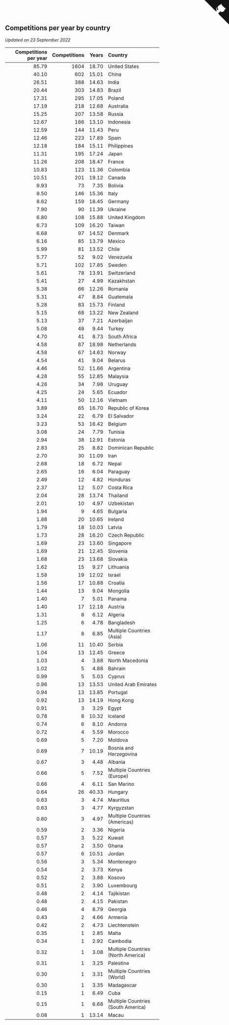 ## Competitions per year by country

*Updated on 23 September 2022*

| Competitions per year | Competitions | Years | Country |
| ---: | ---: | ---: | :--- |
| 85.79 | 1604 | 18.70 | United States |
| 40.10 | 602 | 15.01 | China |
| 26.51 | 388 | 14.63 | India |
| 20.44 | 303 | 14.83 | Brazil |
| 17.31 | 295 | 17.05 | Poland |
| 17.19 | 218 | 12.68 | Australia |
| 15.25 | 207 | 13.58 | Russia |
| 12.67 | 166 | 13.10 | Indonesia |
| 12.59 | 144 | 11.43 | Peru |
| 12.46 | 223 | 17.89 | Spain |
| 12.18 | 184 | 15.11 | Philippines |
| 11.31 | 195 | 17.24 | Japan |
| 11.26 | 208 | 18.47 | France |
| 10.83 | 123 | 11.36 | Colombia |
| 10.51 | 201 | 19.12 | Canada |
| 9.93 | 73 | 7.35 | Bolivia |
| 9.50 | 146 | 15.36 | Italy |
| 8.62 | 159 | 18.45 | Germany |
| 7.90 | 90 | 11.39 | Ukraine |
| 6.80 | 108 | 15.88 | United Kingdom |
| 6.73 | 109 | 16.20 | Taiwan |
| 6.68 | 97 | 14.52 | Denmark |
| 6.16 | 85 | 13.79 | Mexico |
| 5.99 | 81 | 13.52 | Chile |
| 5.77 | 52 | 9.02 | Venezuela |
| 5.71 | 102 | 17.85 | Sweden |
| 5.61 | 78 | 13.91 | Switzerland |
| 5.41 | 27 | 4.99 | Kazakhstan |
| 5.38 | 66 | 12.26 | Romania |
| 5.31 | 47 | 8.84 | Guatemala |
| 5.28 | 83 | 15.73 | Finland |
| 5.15 | 68 | 13.22 | New Zealand |
| 5.13 | 37 | 7.21 | Azerbaijan |
| 5.08 | 48 | 9.44 | Turkey |
| 4.70 | 41 | 8.73 | South Africa |
| 4.58 | 87 | 18.98 | Netherlands |
| 4.58 | 67 | 14.63 | Norway |
| 4.54 | 41 | 9.04 | Belarus |
| 4.46 | 52 | 11.66 | Argentina |
| 4.28 | 55 | 12.85 | Malaysia |
| 4.26 | 34 | 7.98 | Uruguay |
| 4.25 | 24 | 5.65 | Ecuador |
| 4.11 | 50 | 12.16 | Vietnam |
| 3.89 | 65 | 16.70 | Republic of Korea |
| 3.24 | 22 | 6.79 | El Salvador |
| 3.23 | 53 | 16.42 | Belgium |
| 3.08 | 24 | 7.79 | Tunisia |
| 2.94 | 38 | 12.91 | Estonia |
| 2.83 | 25 | 8.82 | Dominican Republic |
| 2.70 | 30 | 11.09 | Iran |
| 2.68 | 18 | 6.72 | Nepal |
| 2.65 | 16 | 6.04 | Paraguay |
| 2.49 | 12 | 4.82 | Honduras |
| 2.37 | 12 | 5.07 | Costa Rica |
| 2.04 | 28 | 13.74 | Thailand |
| 2.01 | 10 | 4.97 | Uzbekistan |
| 1.94 | 9 | 4.65 | Bulgaria |
| 1.88 | 20 | 10.65 | Ireland |
| 1.79 | 18 | 10.03 | Latvia |
| 1.73 | 28 | 16.20 | Czech Republic |
| 1.69 | 23 | 13.60 | Singapore |
| 1.69 | 21 | 12.45 | Slovenia |
| 1.68 | 23 | 13.68 | Slovakia |
| 1.62 | 15 | 9.27 | Lithuania |
| 1.58 | 19 | 12.02 | Israel |
| 1.56 | 17 | 10.88 | Croatia |
| 1.44 | 13 | 9.04 | Mongolia |
| 1.40 | 7 | 5.01 | Panama |
| 1.40 | 17 | 12.18 | Austria |
| 1.31 | 8 | 6.12 | Algeria |
| 1.25 | 6 | 4.78 | Bangladesh |
| 1.17 | 8 | 6.85 | Multiple Countries (Asia) |
| 1.06 | 11 | 10.40 | Serbia |
| 1.04 | 13 | 12.45 | Greece |
| 1.03 | 4 | 3.88 | North Macedonia |
| 1.02 | 5 | 4.88 | Bahrain |
| 0.99 | 5 | 5.03 | Cyprus |
| 0.96 | 13 | 13.53 | United Arab Emirates |
| 0.94 | 13 | 13.85 | Portugal |
| 0.92 | 13 | 14.19 | Hong Kong |
| 0.91 | 3 | 3.29 | Egypt |
| 0.78 | 8 | 10.32 | Iceland |
| 0.74 | 6 | 8.10 | Andorra |
| 0.72 | 4 | 5.59 | Morocco |
| 0.69 | 5 | 7.20 | Moldova |
| 0.69 | 7 | 10.19 | Bosnia and Herzegovina |
| 0.67 | 3 | 4.48 | Albania |
| 0.66 | 5 | 7.52 | Multiple Countries (Europe) |
| 0.66 | 4 | 6.11 | San Marino |
| 0.64 | 26 | 40.33 | Hungary |
| 0.63 | 3 | 4.74 | Mauritius |
| 0.63 | 3 | 4.77 | Kyrgyzstan |
| 0.60 | 3 | 4.97 | Multiple Countries (Americas) |
| 0.59 | 2 | 3.36 | Nigeria |
| 0.57 | 3 | 5.22 | Kuwait |
| 0.57 | 2 | 3.50 | Ghana |
| 0.57 | 6 | 10.51 | Jordan |
| 0.56 | 3 | 5.34 | Montenegro |
| 0.54 | 2 | 3.73 | Kenya |
| 0.52 | 2 | 3.88 | Kosovo |
| 0.51 | 2 | 3.90 | Luxembourg |
| 0.48 | 2 | 4.14 | Tajikistan |
| 0.48 | 2 | 4.15 | Pakistan |
| 0.46 | 4 | 8.79 | Georgia |
| 0.43 | 2 | 4.66 | Armenia |
| 0.42 | 2 | 4.73 | Liechtenstein |
| 0.35 | 1 | 2.85 | Malta |
| 0.34 | 1 | 2.92 | Cambodia |
| 0.32 | 1 | 3.08 | Multiple Countries (North America) |
| 0.31 | 1 | 3.25 | Palestine |
| 0.30 | 1 | 3.31 | Multiple Countries (World) |
| 0.30 | 1 | 3.35 | Madagascar |
| 0.15 | 1 | 6.49 | Cuba |
| 0.15 | 1 | 6.68 | Multiple Countries (South America) |
| 0.08 | 1 | 13.14 | Macau |


<a href="https://github.com/jonatanklosko/wca_statistics" class="github-corner" aria-label="View source on Github"><svg width="80" height="80" viewBox="0 0 250 250" style="fill:#151513; color:#fff; position: absolute; top: 0; border: 0; right: 0;" aria-hidden="true"><path d="M0,0 L115,115 L130,115 L142,142 L250,250 L250,0 Z"></path><path d="M128.3,109.0 C113.8,99.7 119.0,89.6 119.0,89.6 C122.0,82.7 120.5,78.6 120.5,78.6 C119.2,72.0 123.4,76.3 123.4,76.3 C127.3,80.9 125.5,87.3 125.5,87.3 C122.9,97.6 130.6,101.9 134.4,103.2" fill="currentColor" style="transform-origin: 130px 106px;" class="octo-arm"></path><path d="M115.0,115.0 C114.9,115.1 118.7,116.5 119.8,115.4 L133.7,101.6 C136.9,99.2 139.9,98.4 142.2,98.6 C133.8,88.0 127.5,74.4 143.8,58.0 C148.5,53.4 154.0,51.2 159.7,51.0 C160.3,49.4 163.2,43.6 171.4,40.1 C171.4,40.1 176.1,42.5 178.8,56.2 C183.1,58.6 187.2,61.8 190.9,65.4 C194.5,69.0 197.7,73.2 200.1,77.6 C213.8,80.2 216.3,84.9 216.3,84.9 C212.7,93.1 206.9,96.0 205.4,96.6 C205.1,102.4 203.0,107.8 198.3,112.5 C181.9,128.9 168.3,122.5 157.7,114.1 C157.9,116.9 156.7,120.9 152.7,124.9 L141.0,136.5 C139.8,137.7 141.6,141.9 141.8,141.8 Z" fill="currentColor" class="octo-body"></path></svg></a><style>.github-corner:hover .octo-arm{animation:octocat-wave 560ms ease-in-out}@keyframes octocat-wave{0%,100%{transform:rotate(0)}20%,60%{transform:rotate(-25deg)}40%,80%{transform:rotate(10deg)}}@media (max-width:500px){.github-corner:hover .octo-arm{animation:none}.github-corner .octo-arm{animation:octocat-wave 560ms ease-in-out}}</style>
